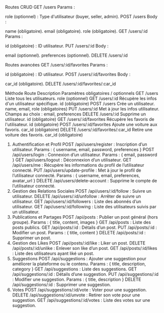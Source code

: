 Routes CRUD
GET /users
Params :

role (optionnel) : Type d'utilisateur (buyer, seller, admin).
POST /users
Body :

name (obligatoire).
email (obligatoire).
role (obligatoire).
GET /users/:id
Params :

id (obligatoire) : ID utilisateur.
PUT /users/:id
Body :

email (optionnel).
preferences (optionnel).
DELETE /users/:id

Routes avancées
GET /users/:id/favorites
Params :

id (obligatoire) : ID utilisateur.
POST /users/:id/favorites
Body :

car_id (obligatoire).
DELETE /users/:id/favorites/:car_id

Méthode	Route	Description	Paramètres obligatoires / optionnels
GET	/users	Liste tous les utilisateurs.	role (optionnel)
GET	/users/:id	Récupère les infos d'un utilisateur spécifique.	id (obligatoire)
POST	/users	Crée un utilisateur.	name, email, role (obligatoires)
PUT	/users/:id	Met à jour les infos utilisateur.	Champs au choix : email, preferences
DELETE	/users/:id	Supprime un utilisateur.	id (obligatoire)
GET	/users/:id/favorites	Récupère les favoris de l'utilisateur.	id (obligatoire)
POST	/users/:id/favorites	Ajoute une voiture aux favoris.	car_id (obligatoire)
DELETE	/users/:id/favorites/:car_id	Retire une voiture des favoris.	car_id (obligatoire)

1. Authentification et Profil
   POST /api/users/register : Inscription d’un utilisateur.
   Params : { username, email, password, preferences }
   POST /api/users/login : Connexion d’un utilisateur.
   Params : { email, password }
   GET /api/users/logout : Déconnexion d’un utilisateur.
   GET /api/users/me : Récupère les informations du profil de l’utilisateur connecté.
   PUT /api/users/update-profile : Met à jour le profil de l’utilisateur connecté.
   Params : { username, email, preferences, avatar_url }
   DELETE /api/users/delete-account : Supprime le compte de l’utilisateur connecté.
2. Gestion des Relations Sociales
   POST /api/users/:id/follow : Suivre un utilisateur.
   DELETE /api/users/:id/unfollow : Arrêter de suivre un utilisateur.
   GET /api/users/:id/followers : Liste des abonnés d’un utilisateur.
   GET /api/users/:id/following : Liste des utilisateurs suivis par un utilisateur.
1. Publications et Partages
   POST /api/posts : Publier un post général (hors groupe).
   Params : { title, content, images }
   GET /api/posts : Liste des posts publics.
   GET /api/posts/:id : Détails d’un post.
   PUT /api/posts/:id : Modifier un post.
   Params : { title, content }
   DELETE /api/posts/:id : Supprimer un post.
2. Gestion des Likes
   POST /api/posts/:id/like : Liker un post.
   DELETE /api/posts/:id/unlike : Enlever son like d’un post.
   GET /api/posts/:id/likes : Liste des utilisateurs ayant liké un post.
1. Suggestions
   POST /api/suggestions : Ajouter une suggestion pour améliorer la plateforme ou le contenu.
   Params : { title, description, category }
   GET /api/suggestions : Liste des suggestions.
   GET /api/suggestions/:id : Détails d’une suggestion.
   PUT /api/suggestions/:id : Modifier une suggestion.
   Params : { title, description }
   DELETE /api/suggestions/:id : Supprimer une suggestion.
2. Votes
   POST /api/suggestions/:id/vote : Voter pour une suggestion.
   DELETE /api/suggestions/:id/unvote : Retirer son vote pour une suggestion.
   GET /api/suggestions/:id/votes : Liste des votes sur une suggestion.